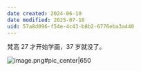 ```yaml
---
date created: 2024-06-10
date modified: 2025-07-10
uid: 57a8d096-f54e-4c43-b8b2-6776eba3a440
---
```


梵高 27 才开始学画，37 岁就没了。

<!-- more -->

![image.png#pic_center|650](https://imagehosting4picgo.oss-cn-beijing.aliyuncs.com/imagehosting/fix-dir%2Fpicgo%2Fpicgo-clipboard-images%2F2024%2F06%2F10%2F23-36-04-f5298bb11a1417eab819d7f0e3f6c941-20240610233603-b1cf0e.png)
